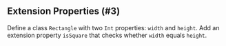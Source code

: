 ## Extension Properties (#3)

Define a class `Rectangle` with two `Int` properties: `width` and `height`. Add
an extension property `isSquare` that checks whether `width` equals `height`.
